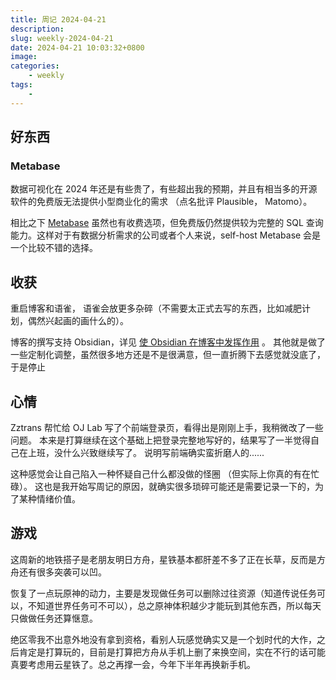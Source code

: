 ```yaml
---
title: 周记 2024-04-21
description: 
slug: weekly-2024-04-21
date: 2024-04-21 10:03:32+0800
image: 
categories:
    - weekly
tags:
    - 
---
```


## 好东西

### Metabase

数据可视化在 2024 年还是有些贵了，有些超出我的预期，并且有相当多的开源软件的免费版无法提供小型商业化的需求 （点名批评 Plausible， Matomo）。

相比之下
[Metabase](https://github.com/metabase/metabase)
虽然也有收费选项，但免费版仍然提供较为完整的 SQL 查询能力。这样对于有数据分析需求的公司或者个人来说，self-host Metabase 会是一个比较不错的选择。

## 收获

重启博客和语雀，
语雀会放更多杂碎（不需要太正式去写的东西，比如减肥计划，偶然兴起画的画什么的）。

博客的撰写支持 Obsidian，详见 [使 Obsidian 在博客中发挥作用](../blogging-with-obsidian/index.md) 。
其他就是做了一些定制化调整，虽然很多地方还是不是很满意，但一直折腾下去感觉就没底了，于是停止

## 心情

Zztrans 帮忙给 OJ Lab 写了个前端登录页，看得出是刚刚上手，我稍微改了一些问题。
本来是打算继续在这个基础上把登录完整地写好的，结果写了一半觉得自己在上班，没什么兴致继续写了。
说明写前端确实蛮折磨人的......

这种感觉会让自己陷入一种怀疑自己什么都没做的怪圈 （但实际上你真的有在忙碌）。
这也是我开始写周记的原因，就确实很多琐碎可能还是需要记录一下的，为了某种情绪价值。

## 游戏

这周新的地铁搭子是老朋友明日方舟，星铁基本都肝差不多了正在长草，反而是方舟还有很多突袭可以凹。

恢复了一点玩原神的动力，主要是发现做任务可以删除过往资源（知道传说任务可以，不知道世界任务可不可以），总之原神体积越少才能玩到其他东西，所以每天只做做任务还算惬意。

绝区零我不出意外地没有拿到资格，看别人玩感觉确实又是一个划时代的大作，之后肯定是打算玩的，目前是打算把方舟从手机上删了来换空间，实在不行的话可能真要考虑用云星铁了。总之再撑一会，今年下半年再换新手机。